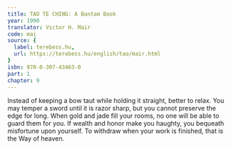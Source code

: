 ```yaml
---
title: TAO TE CHING: A Bantam Book
year: 1990
translator: Victor H. Mair
code: mai
source: {
  label: terebess.hu,
  url: https://terebess.hu/english/tao/mair.html
}
isbn: 978-0-307-43463-0
part: 1
chapter: 9
---
```

Instead of keeping a bow taut while holding it straight, better to relax.
You may temper a sword until it is razor sharp, but you cannot preserve the edge for long.
When gold and jade fill your rooms, no one will be able to guard them for you.
If wealth and honor make you haughty, you bequeath misfortune upon yourself.
To withdraw when your work is finished,
that is the Way of heaven.